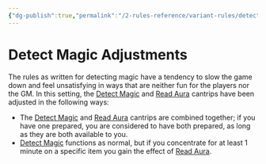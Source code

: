 ```yaml
---
{"dg-publish":true,"permalink":"/2-rules-reference/variant-rules/detect-magic-adjustments/"}
---
```


# Detect Magic Adjustments

The rules as written for detecting magic have a tendency to slow the game down and feel unsatisfying in ways that are neither fun for the players nor the GM. In this setting, the [Detect Magic](https://2e.aonprd.com/Spells.aspx?ID=1485&NoRedirect=1) and [Read Aura](https://2e.aonprd.com/Spells.aspx?ID=1646) cantrips have been adjusted in the following ways:

- The [Detect Magic](https://2e.aonprd.com/Spells.aspx?ID=1485&NoRedirect=1) and [Read Aura](https://2e.aonprd.com/Spells.aspx?ID=1646) cantrips are combined together; if you have one prepared, you are considered to have both prepared, as long as they are both available to you. 
- [Detect Magic](https://2e.aonprd.com/Spells.aspx?ID=1485&NoRedirect=1) functions as normal, but if you concentrate for at least 1 minute on a specific item you gain the effect of [Read Aura](https://2e.aonprd.com/Spells.aspx?ID=1646).